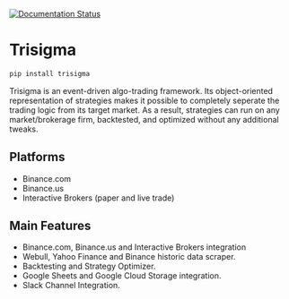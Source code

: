 [![Documentation Status](https://readthedocs.org/projects/trisigma/badge/?version=latest)](https://trisigma.readthedocs.io/en/latest/?badge=latest)
# Trisigma
``` bash
pip install trisigma
```

Trisigma is an event-driven algo-trading framework. Its object-oriented representation of strategies makes it possible to completely seperate the trading logic from its target market. As a result, strategies can run on any market/brokerage firm,  backtested, and optimized without any additional tweaks.

## Platforms
* Binance.com
* Binance.us
* Interactive Brokers (paper and live trade)

## Main Features
* Binance.com, Binance.us and Interactive Brokers integration
* Webull, Yahoo Finance and Binance historic data scraper.
* Backtesting and Strategy Optimizer.
* Google Sheets and Google Cloud Storage integration.
* Slack Channel Integration.
